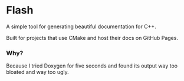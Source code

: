 # Flash

A simple tool for generating beautiful documentation for C++.

Built for projects that use CMake and host their docs on GitHub Pages.

### Why?

Because I tried Doxygen for five seconds and found its output way too bloated and way too ugly.
